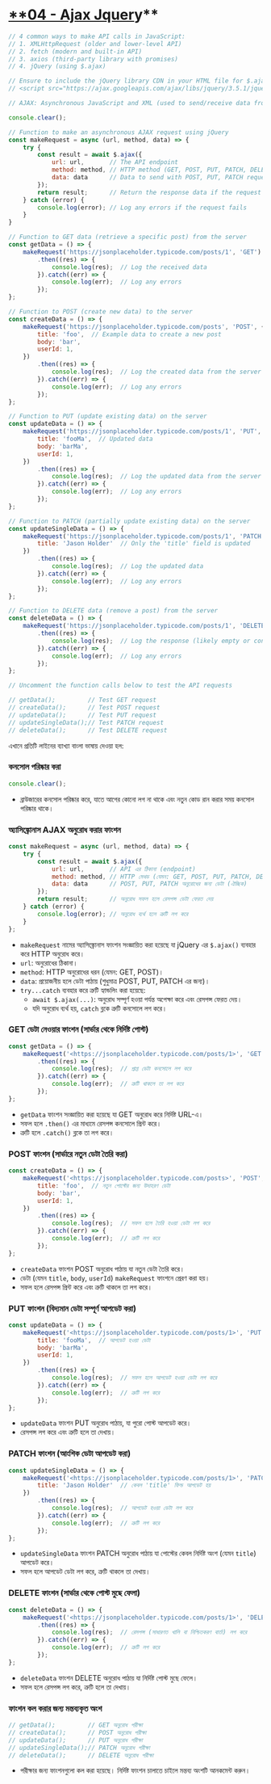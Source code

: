 # [**04 - Ajax Jquer](https://github.com/mdmahfuz307/JavaScript-Learning-Journey/tree/master/07%20-%20API%20Calling/04%20-%20Ajax%20Jquery)y**

```jsx
// 4 common ways to make API calls in JavaScript: 
// 1. XMLHttpRequest (older and lower-level API)
// 2. fetch (modern and built-in API)
// 3. axios (third-party library with promises)
// 4. jQuery (using $.ajax)

// Ensure to include the jQuery library CDN in your HTML file for $.ajax to work:
// <script src="https://ajax.googleapis.com/ajax/libs/jquery/3.5.1/jquery.min.js"></script>

// AJAX: Asynchronous JavaScript and XML (used to send/receive data from a server asynchronously)

console.clear();

// Function to make an asynchronous AJAX request using jQuery
const makeRequest = async (url, method, data) => {
    try {
        const result = await $.ajax({
            url: url,       // The API endpoint
            method: method, // HTTP method (GET, POST, PUT, PATCH, DELETE)
            data: data      // Data to send with POST, PUT, PATCH requests (optional)
        });
        return result;      // Return the response data if the request is successful
    } catch (error) {
        console.log(error); // Log any errors if the request fails
    }
}

// Function to GET data (retrieve a specific post) from the server
const getData = () => {
    makeRequest('https://jsonplaceholder.typicode.com/posts/1', 'GET')  // GET request to fetch data
        .then((res) => {
            console.log(res);  // Log the received data
        }).catch((err) => {
            console.log(err);  // Log any errors
        });
};

// Function to POST (create new data) to the server
const createData = () => {
    makeRequest('https://jsonplaceholder.typicode.com/posts', 'POST', {  // POST request to create new data
        title: 'foo',  // Example data to create a new post
        body: 'bar',
        userId: 1,
    })
        .then((res) => {
            console.log(res);  // Log the created data from the server
        }).catch((err) => {
            console.log(err);  // Log any errors
        });
};

// Function to PUT (update existing data) on the server
const updateData = () => {
    makeRequest('https://jsonplaceholder.typicode.com/posts/1', 'PUT', {  // PUT request to update the entire post
        title: 'fooMa',  // Updated data
        body: 'barMa',
        userId: 1,
    })
        .then((res) => {
            console.log(res);  // Log the updated data from the server
        }).catch((err) => {
            console.log(err);  // Log any errors
        });
};

// Function to PATCH (partially update existing data) on the server
const updateSingleData = () => {
    makeRequest('https://jsonplaceholder.typicode.com/posts/1', 'PATCH', {  // PATCH request to partially update the post
        title: 'Jason Holder'  // Only the 'title' field is updated
    })
        .then((res) => {
            console.log(res);  // Log the updated data
        }).catch((err) => {
            console.log(err);  // Log any errors
        });
};

// Function to DELETE data (remove a post) from the server
const deleteData = () => {
    makeRequest('https://jsonplaceholder.typicode.com/posts/1', 'DELETE')  // DELETE request to remove the post
        .then((res) => {
            console.log(res);  // Log the response (likely empty or confirmation message)
        }).catch((err) => {
            console.log(err);  // Log any errors
        });
};

// Uncomment the function calls below to test the API requests

// getData();         // Test GET request
// createData();      // Test POST request
// updateData();      // Test PUT request
// updateSingleData();// Test PATCH request
// deleteData();      // Test DELETE request
```

এখানে প্রতিটি লাইনের ব্যাখ্যা বাংলা ভাষায় দেওয়া হল:

### কনসোল পরিষ্কার করা

```jsx
console.clear();

```

- ব্রাউজারের কনসোল পরিষ্কার করে, যাতে আগের কোনো লগ না থাকে এবং নতুন কোড রান করার সময় কনসোল পরিষ্কার থাকে।

### অ্যাসিঙ্ক্রোনাস AJAX অনুরোধ করার ফাংশন

```jsx
const makeRequest = async (url, method, data) => {
    try {
        const result = await $.ajax({
            url: url,       // API এর ঠিকানা (endpoint)
            method: method, // HTTP মেথড (যেমন: GET, POST, PUT, PATCH, DELETE)
            data: data      // POST, PUT, PATCH অনুরোধের জন্য ডেটা (ঐচ্ছিক)
        });
        return result;      // অনুরোধ সফল হলে রেসপন্স ডেটা ফেরত দেয়
    } catch (error) {
        console.log(error); // অনুরোধ ব্যর্থ হলে ত্রুটি লগ করে
    }
};

```

- `makeRequest` নামের অ্যাসিঙ্ক্রোনাস ফাংশন সংজ্ঞায়িত করা হয়েছে যা jQuery এর `$.ajax()` ব্যবহার করে HTTP অনুরোধ করে।
- `url`: অনুরোধের ঠিকানা।
- `method`: HTTP অনুরোধের ধরন (যেমন: GET, POST)।
- `data`: প্রয়োজনীয় হলে ডেটা পাঠায় (শুধুমাত্র POST, PUT, PATCH এর জন্য)।
- `try...catch` ব্যবহার করে ত্রুটি হ্যান্ডলিং করা হয়েছে:
    - `await $.ajax(...)`: অনুরোধ সম্পূর্ণ হওয়া পর্যন্ত অপেক্ষা করে এবং রেসপন্স ফেরত দেয়।
    - যদি অনুরোধ ব্যর্থ হয়, `catch` ব্লকে ত্রুটি কনসোলে লগ করে।

### GET ডেটা নেওয়ার ফাংশন (সার্ভার থেকে নির্দিষ্ট পোস্ট)

```jsx
const getData = () => {
    makeRequest('<https://jsonplaceholder.typicode.com/posts/1>', 'GET')  // GET অনুরোধ পাঠায়
        .then((res) => {
            console.log(res);  // প্রাপ্ত ডেটা কনসোলে লগ করে
        }).catch((err) => {
            console.log(err);  // ত্রুটি থাকলে তা লগ করে
        });
};

```

- `getData` ফাংশন সংজ্ঞায়িত করা হয়েছে যা GET অনুরোধ করে নির্দিষ্ট URL-এ।
- সফল হলে `.then()` এর মাধ্যমে রেসপন্স কনসোলে প্রিন্ট করে।
- ত্রুটি হলে `.catch()` ব্লকে তা লগ করে।

### POST ফাংশন (সার্ভারে নতুন ডেটা তৈরি করা)

```jsx
const createData = () => {
    makeRequest('<https://jsonplaceholder.typicode.com/posts>', 'POST', {  // POST অনুরোধ পাঠায়
        title: 'foo',  // নতুন পোস্টের জন্য উদাহরণ ডেটা
        body: 'bar',
        userId: 1,
    })
        .then((res) => {
            console.log(res);  // সফল হলে তৈরি হওয়া ডেটা লগ করে
        }).catch((err) => {
            console.log(err);  // ত্রুটি লগ করে
        });
};

```

- `createData` ফাংশন POST অনুরোধ পাঠায় যা নতুন ডেটা তৈরি করে।
- ডেটা (যেমন `title`, `body`, `userId`) `makeRequest` ফাংশনে প্রেরণ করা হয়।
- সফল হলে রেসপন্স প্রিন্ট করে এবং ত্রুটি থাকলে তা লগ করে।

### PUT ফাংশন (বিদ্যমান ডেটা সম্পূর্ণ আপডেট করা)

```jsx
const updateData = () => {
    makeRequest('<https://jsonplaceholder.typicode.com/posts/1>', 'PUT', {  // PUT অনুরোধ পাঠায়
        title: 'fooMa',  // আপডেট হওয়া ডেটা
        body: 'barMa',
        userId: 1,
    })
        .then((res) => {
            console.log(res);  // সফল হলে আপডেট হওয়া ডেটা লগ করে
        }).catch((err) => {
            console.log(err);  // ত্রুটি লগ করে
        });
};

```

- `updateData` ফাংশন PUT অনুরোধ পাঠায়, যা পুরো পোস্ট আপডেট করে।
- রেসপন্স লগ করে এবং ত্রুটি হলে তা দেখায়।

### PATCH ফাংশন (আংশিক ডেটা আপডেট করা)

```jsx
const updateSingleData = () => {
    makeRequest('<https://jsonplaceholder.typicode.com/posts/1>', 'PATCH', {  // PATCH অনুরোধ পাঠায়
        title: 'Jason Holder'  // কেবল 'title' ফিল্ড আপডেট হয়
    })
        .then((res) => {
            console.log(res);  // আপডেট হওয়া ডেটা লগ করে
        }).catch((err) => {
            console.log(err);  // ত্রুটি লগ করে
        });
};

```

- `updateSingleData` ফাংশন PATCH অনুরোধ পাঠায় যা পোস্টের কেবল নির্দিষ্ট অংশ (যেমন `title`) আপডেট করে।
- সফল হলে আপডেট ডেটা লগ করে, ত্রুটি থাকলে তা দেখায়।

### DELETE ফাংশন (সার্ভার থেকে পোস্ট মুছে ফেলা)

```jsx
const deleteData = () => {
    makeRequest('<https://jsonplaceholder.typicode.com/posts/1>', 'DELETE')  // DELETE অনুরোধ পাঠায়
        .then((res) => {
            console.log(res);  // রেসপন্স (সাধারণত খালি বা নিশ্চিতকরণ বার্তা) লগ করে
        }).catch((err) => {
            console.log(err);  // ত্রুটি লগ করে
        });
};

```

- `deleteData` ফাংশন DELETE অনুরোধ পাঠায় যা নির্দিষ্ট পোস্ট মুছে ফেলে।
- সফল হলে রেসপন্স লগ করে, ত্রুটি হলে তা দেখায়।

### ফাংশন কল করার জন্য মন্তব্যকৃত অংশ

```jsx
// getData();         // GET অনুরোধ পরীক্ষা
// createData();      // POST অনুরোধ পরীক্ষা
// updateData();      // PUT অনুরোধ পরীক্ষা
// updateSingleData();// PATCH অনুরোধ পরীক্ষা
// deleteData();      // DELETE অনুরোধ পরীক্ষা

```

- পরীক্ষার জন্য ফাংশনগুলো কল করা হয়েছে। নির্দিষ্ট ফাংশন চালাতে চাইলে মন্তব্য অংশটি আনকমেন্ট করুন।
